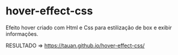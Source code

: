 # hover-effect-css
Efeito hover criado com Html e Css para estilização de box e exibir informações.

RESULTADO => https://tauan.github.io/hover-effect-css/
